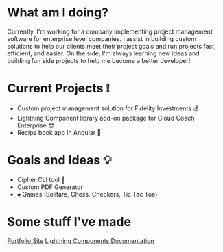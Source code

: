 # What am I doing?

Currently, I'm working for a company implementing project management software for enterprise level companies.
I assist in building custom solutions to help our clients meet their project goals and run projects fast, efficient, and easier.
On the side, I'm always learning new ideas and building fun side projects to help me become a better developer!

# Current Projects :grey_exclamation:

* Custom project management solution for Fidelity Investments :moneybag:
* Lightning Component library add-on package for Cloud Coach Enterprise :sunglasses:
* Recipe book app in Angular :see_no_evil:

# Goals and Ideas :bulb:

* Cipher CLI tool :wrench:
* Custom PDF Generator
* :spades: Games (Solitare, Chess, Checkers, Tic Tac Toe)

# Some stuff I've made

[Portfolio Site](https://freddysilber-portfolio.web.app/)
[Lightning Components Documentation]( https://lightning-components-documentation.vercel.app/)
